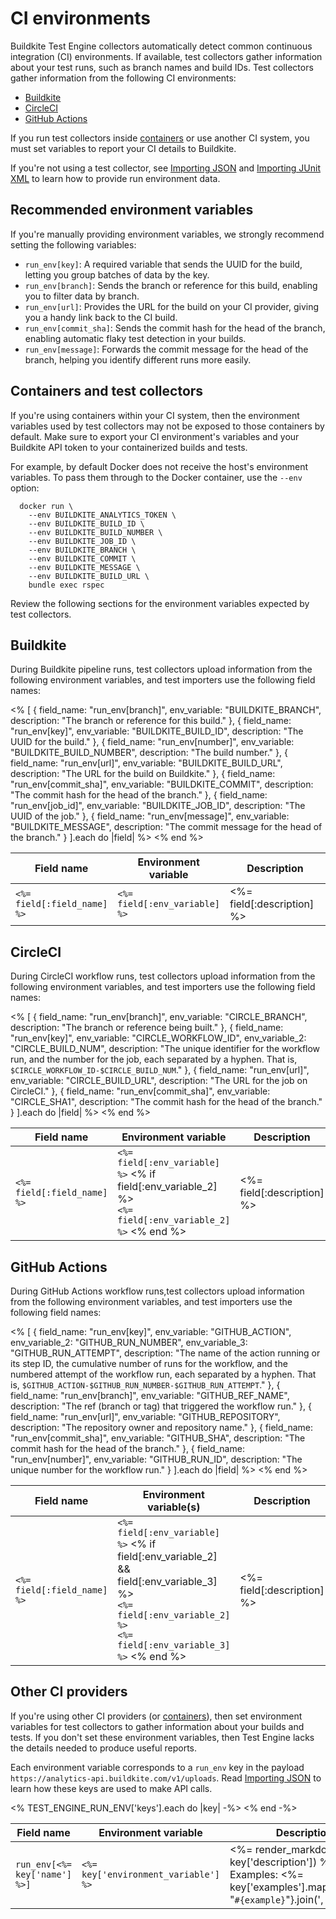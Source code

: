 # CI environments

Buildkite Test Engine collectors automatically detect common continuous integration (CI) environments.
If available, test collectors gather information about your test runs, such as branch names and build IDs.
Test collectors gather information from the following CI environments:

- [Buildkite](/docs/test-engine/ci-environments#buildkite)
- [CircleCI](/docs/test-engine/ci-environments#circleci)
- [GitHub Actions](/docs/test-engine/ci-environments#github-actions)

If you run test collectors inside [containers](/docs/test-engine/ci-environments#containers-and-test-collectors) or use another CI system, you must set variables to report your CI details to Buildkite.

If you're not using a test collector, see [Importing JSON](/docs/test-engine/importing-json) and [Importing JUnit XML](/docs/test-engine/importing-junit-xml) to learn how to provide run environment data.

## Recommended environment variables

If you're manually providing environment variables, we strongly recommend setting the following variables:

- `run_env[key]`: A required variable that sends the UUID for the build, letting you group batches of data by the key.
- `run_env[branch]`: Sends the branch or reference for this build, enabling you to filter data by branch.
- `run_env[url]`: Provides the URL for the build on your CI provider, giving you a handy link back to the CI build.
- `run_env[commit_sha]`: Sends the commit hash for the head of the branch, enabling automatic flaky test detection in your builds.
- `run_env[message]`: Forwards the commit message for the head of the branch, helping you identify different runs more easily.

## Containers and test collectors

If you're using containers within your CI system, then the environment variables used by test collectors may not be exposed to those containers by default.
Make sure to export your CI environment's variables and your Buildkite API token to your containerized builds and tests.

For example, by default Docker does not receive the host's environment variables.
To pass them through to the Docker container, use the `--env` option:

```
  docker run \
    --env BUILDKITE_ANALYTICS_TOKEN \
    --env BUILDKITE_BUILD_ID \
    --env BUILDKITE_BUILD_NUMBER \
    --env BUILDKITE_JOB_ID \
    --env BUILDKITE_BRANCH \
    --env BUILDKITE_COMMIT \
    --env BUILDKITE_MESSAGE \
    --env BUILDKITE_BUILD_URL \
    bundle exec rspec
```

Review the following sections for the environment variables expected by test collectors.

## Buildkite

During Buildkite pipeline runs, test collectors upload information from the following environment variables, and test importers use the following field names:

<table class="responsive-table">
  <thead>
    <tr>
      <th style="width:25%">Field name</th>
      <th style="width:30%">Environment variable</th>
      <th>Description</th>
    </tr>
  </thead>
  <tbody>
    <% [
      {
        field_name: "run_env[branch]",
        env_variable: "BUILDKITE_BRANCH",
        description: "The branch or reference for this build."
      },
      {
        field_name: "run_env[key]",
        env_variable: "BUILDKITE_BUILD_ID",
        description: "The UUID for the build."
      },
      {
        field_name: "run_env[number]",
        env_variable: "BUILDKITE_BUILD_NUMBER",
        description: "The build number."
      },
      {
        field_name: "run_env[url]",
        env_variable: "BUILDKITE_BUILD_URL",
        description: "The URL for the build on Buildkite."
      },
      {
        field_name: "run_env[commit_sha]",
        env_variable: "BUILDKITE_COMMIT",
        description: "The commit hash for the head of the branch."
      },
      {
        field_name: "run_env[job_id]",
        env_variable: "BUILDKITE_JOB_ID",
        description: "The UUID of the job."
      },
      {
        field_name: "run_env[message]",
        env_variable: "BUILDKITE_MESSAGE",
        description: "The commit message for the head of the branch."
      }
    ].each do |field| %>
      <tr>
        <td>
          <code><%= field[:field_name] %></code>
        </td>
        <td>
          <code><%= field[:env_variable] %></code>
        </td>
        <td>
          <%= field[:description] %>
        </td>
      </tr>
    <% end %>
  </tbody>
</table>

## CircleCI

During CircleCI workflow runs, test collectors upload information from the following environment variables, and test importers use the following field names:

<table class="responsive-table">
  <thead>
    <tr>
      <th style="width:25%">Field name</th>
      <th>Environment variable</th>
      <th>Description</th>
    </tr>
  </thead>
  <tbody>
    <% [
      {
        field_name: "run_env[branch]",
        env_variable: "CIRCLE_BRANCH",
        description: "The branch or reference being built."
      },
      {
        field_name: "run_env[key]",
        env_variable: "CIRCLE_WORKFLOW_ID",
        env_variable_2: "CIRCLE_BUILD_NUM",
        description: "The unique identifier for the workflow run, and the number for the job, each separated by a hyphen. That is, <code>$CIRCLE_WORKFLOW_ID-$CIRCLE_BUILD_NUM</code>."
      },
      {
        field_name: "run_env[url]",
        env_variable: "CIRCLE_BUILD_URL",
        description: "The URL for the job on CircleCI."
      },
      {
        field_name: "run_env[commit_sha]",
        env_variable: "CIRCLE_SHA1",
        description: "The commit hash for the head of the branch."
      }
    ].each do |field| %>
      <tr>
        <td>
          <code><%= field[:field_name] %></code>
        </td>
        <td>
          <code><%= field[:env_variable] %></code>
          <% if field[:env_variable_2] %>
            <br/>
            <code><%= field[:env_variable_2] %></code>
          <% end %>
        </td>
        <td>
          <%= field[:description] %>
        </td>
      </tr>
    <% end %>
  </tbody>
</table>

## GitHub Actions

During GitHub Actions workflow runs,test collectors upload information from the following environment variables, and test importers use the following field names:

<table class="responsive-table">
  <thead>
    <tr>
      <th style="width:25%">Field name</th>
      <th>Environment variable(s)</th>
      <th>Description</th>
    </tr>
  </thead>
  <tbody>
    <% [
      {
        field_name: "run_env[key]",
        env_variable: "GITHUB_ACTION",
        env_variable_2: "GITHUB_RUN_NUMBER",
        env_variable_3: "GITHUB_RUN_ATTEMPT",
        description: "The name of the action running or its step ID, the cumulative number of runs for the workflow, and the numbered attempt of the workflow run, each separated by a hyphen. That is, <code>$GITHUB_ACTION-$GITHUB_RUN_NUMBER-$GITHUB_RUN_ATTEMPT</code>."
      },
      {
        field_name: "run_env[branch]",
        env_variable: "GITHUB_REF_NAME",
        description: "The ref (branch or tag) that triggered the workflow run."
      },
      {
        field_name: "run_env[url]",
        env_variable: "GITHUB_REPOSITORY",
        description: "The repository owner and repository name."
      },
      {
        field_name: "run_env[commit_sha]",
        env_variable: "GITHUB_SHA",
        description: "The commit hash for the head of the branch."
      },
      {
        field_name: "run_env[number]",
        env_variable: "GITHUB_RUN_ID",
        description: "The unique number for the workflow run."
      }
    ].each do |field| %>
      <tr>
        <td>
          <code><%= field[:field_name] %></code>
        </td>
        <td>
          <code><%= field[:env_variable] %></code>
          <% if field[:env_variable_2] && field[:env_variable_3] %>
            <br/>
            <code><%= field[:env_variable_2] %></code>
            <br/>
            <code><%= field[:env_variable_3] %></code>
          <% end %>
        </td>
        <td>
          <%= field[:description] %>
        </td>
      </tr>
    <% end %>
  </tbody>
</table>

## Other CI providers

If you're using other CI providers (or [containers](#containers-and-test-collectors)), then set environment variables for test collectors to gather information about your builds and tests.
If you don't set these environment variables, then Test Engine lacks the details needed to produce useful reports.

Each environment variable corresponds to a `run_env` key in the payload `https://analytics-api.buildkite.com/v1/uploads`. Read [Importing JSON](/docs/test-engine/importing-json) to learn how these keys are used to make API calls.

<table class="responsive-table">
  <thead>
    <tr>
      <th>Field name</th>
      <th>Environment variable</th>
      <th>Description</th>
    </tr>
  </thead>
  <tbody>
    <% TEST_ENGINE_RUN_ENV['keys'].each do |key| -%>
      <tr>
        <td><code>run_env[<%= key['name'] %>]</code></td>
        <td><code><%= key['environment_variable'] %></code></td>
        <td>
          <%= render_markdown(text: key['description']) %>
          Examples:
          <%= key['examples'].map{|example| "<code>#{example}</code>"}.join(', ') %>
        </td>
      </tr>
    <% end -%>
  </tbody>
</table>
